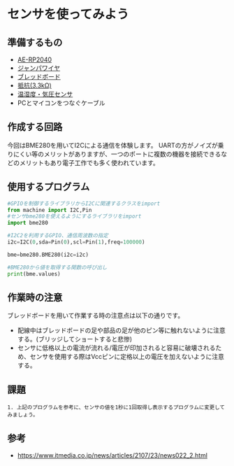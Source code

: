 # センサを使ってみよう

## 準備するもの

* [AE-RP2040](https://akizukidenshi.com/catalog/g/gK-17542/)
* [ジャンパワイヤ](https://akizukidenshi.com/catalog/g/gC-15869/)
* [ブレッドボード](https://akizukidenshi.com/catalog/g/gP-05294/)
* [抵抗(3.3kΩ)](https://akizukidenshi.com/catalog/g/gR-25332/)
* [温湿度・気圧センサ](https://akizukidenshi.com/catalog/g/gK-09421/)
* PCとマイコンをつなぐケーブル

## 作成する回路

今回はBME280を用いてI2Cによる通信を体験します。
UARTの方がノイズが乗りにくい等のメリットがありますが、一つのポートに複数の機器を接続できるなどのメリットもあり電子工作でも多く使われています。

## 使用するプログラム

```py
#GPIOを制御するライブラリからI2Cに関連するクラスをimport
from machine import I2C,Pin
#センサbme280を使えるようにするライブラリをimport
import bme280

#I2C2を利用するGPIO、通信周波数の指定
i2c=I2C(0,sda=Pin(0),scl=Pin(1),freq=100000)

bme=bme280.BME280(i2c=i2c)

#BME280から値を取得する関数の呼び出し
print(bme.values)
```

## 作業時の注意

ブレッドボードを用いて作業する時の注意点は以下の通りです。

* 配線中はブレッドボードの足や部品の足が他のピン等に触れないように注意する。(ブリッジしてショートすると悲惨)
* センサに低格以上の電流が流れる/電圧が印加されると容易に破壊されるため、センサを使用する際はVccピンに定格以上の電圧を加えないように注意する。

## 課題

```
1. 上記のプログラムを参考に、センサの値を1秒に1回取得し表示するプログラムに変更してみましょう。
```

## 参考

* https://www.itmedia.co.jp/news/articles/2107/23/news022_2.html
